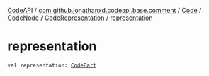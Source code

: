 [CodeAPI](../../../../index.md) / [com.github.jonathanxd.codeapi.base.comment](../../../index.md) / [Code](../../index.md) / [CodeNode](../index.md) / [CodeRepresentation](index.md) / [representation](.)

# representation

`val representation: `[`CodePart`](../../../../com.github.jonathanxd.codeapi/-code-part/index.md)